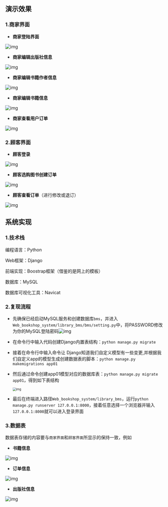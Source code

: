 ## 演示效果

### 1.商家界面

- **商家登陆界面**

![img](https://raw.githubusercontent.com/ChongbinZhao/Web_bookshop_system/master/src/1.png)



- **商家编辑出版社信息**

![img](https://raw.githubusercontent.com/ChongbinZhao/Web_bookshop_system/master/src/2.png)



- **商家编辑书籍作者信息**

![img](https://raw.githubusercontent.com/ChongbinZhao/Web_bookshop_system/master/src/3.png)



- **商家编辑书籍信息** 

![img](https://raw.githubusercontent.com/ChongbinZhao/Web_bookshop_system/master/src/4.png)



- **商家查看用户订单**

![img](https://raw.githubusercontent.com/ChongbinZhao/Web_bookshop_system/master/src/5.png)



### 2.顾客界面 

- **顾客登录**

![img](https://raw.githubusercontent.com/ChongbinZhao/Web_bookshop_system/master/src/6.png)



- **顾客选购图书创建订单**

![img](https://raw.githubusercontent.com/ChongbinZhao/Web_bookshop_system/master/src/7.png)



- **顾客查看订单**（进行修改或退订）

![img](https://raw.githubusercontent.com/ChongbinZhao/Web_bookshop_system/master/src/8.png)





## 系统实现

### 1.技术栈  

编程语言：Python

Web框架：Django

前端实现：Boostrap框架（借鉴的是网上的模板）

数据库：MySQL

数据库可视化工具：Navicat



### 2.复现流程

- 先确保已经启动MySQL服务和创建数据库`bms`，并进入`Web_bookshop_system/library_bms/bms/setting.py`中，将PASSWORD修改为你的MySQL登陆密码![img](https://raw.githubusercontent.com/ChongbinZhao/Web_bookshop_system/master/src/11.png)

- 在命令行中输入代码创建Django内置表结构：`python manage.py migrate` 

- 接着在命令行中输入命令让 Django知道我们自定义模型有一些变更,并根据我们自定义app的模型生成创建数据表的脚本：`python manage.py makemigrations app01`

- 然后通过命令创建app01模型对应的数据库表：`python manage.py migrate app01`，得到如下表结构

  <img src="https://raw.githubusercontent.com/ChongbinZhao/Web_bookshop_system/master/src/12.png" alt="img" style="zoom:67%;" />

- 最后在终端进入路径`Web_bookshop_system/library_bms`，运行`python manage.py runserver 127.0.0.1:8000`，接着任意选择一个浏览器并输入`127.0.0.1:8000`就可以进入登录界面





### 3.数据表

数据表存储的内容要与`商家界面`和`顾客界面`所显示的保持一致，例如

- **书籍信息**

![img](https://raw.githubusercontent.com/ChongbinZhao/Web_bookshop_system/master/src/13.png)



- **订单信息**

![img](https://raw.githubusercontent.com/ChongbinZhao/Web_bookshop_system/master/src/14.png)



- **出版社信息**

![img](https://raw.githubusercontent.com/ChongbinZhao/Web_bookshop_system/master/src/15.png)















